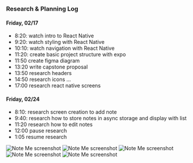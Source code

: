 ### Research & Planning Log

#### Friday, 02/17

- 8:20: watch intro to React Native
- 9:20: watch styling with React Native
- 10:10: watch navigation with React Native
- 11:20: create basic project structure with expo
- 11:50 create figma diagram
- 13:20 write capstone proposal
- 13:50 research headers
- 14:50 research icons
  ...
- 17:00 research react native screens

#### Friday, 02/24

- 8:10: research screen creation to add note
- 9:40: research how to store notes in async storage and display with list
- 11:20 research how to edit notes
- 12:00 pause research
- 1:05 resume research

![Note Me screenshot](/ss1.png)
![Note Me screenshot](/ss2.png)
![Note Me screenshot](/ss3.png)
![Note Me screenshot](/ss4.png)
![Note Me screenshot](/ss5.png)
